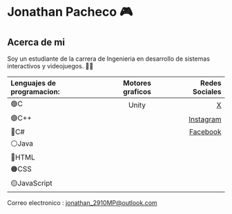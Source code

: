 # Jonathan Pacheco 🎮

## Acerca de mi

Soy un estudiante de la carrera de Ingenieria en desarrollo de sistemas interactivos y videojuegos. 👨‍💻

| Lenguajes de programacion: | Motores graficos | Redes Sociales|
|:-----------------------------|:-------------------------:|----------:|
| 🟢C | Unity | [X](https://twitter.com/jhonny7809) |
| 🟣C++||[Instagram](https://www.instagram.com/joelmp24/)
| 🔵C#||[Facebook](https://www.facebook.com/joelmp24/)
| ⚪Java
| 🔴HTML
| 🟠CSS
| 🟡JavaScript

Correo electronico : jonathan_2910MP@outlook.com